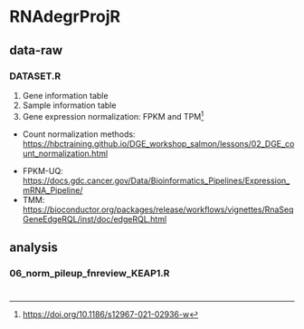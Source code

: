 # RNAdegrProjR


## data-raw
### DATASET.R
1. Gene information table
1. Sample information table
1. Gene expression normalization: FPKM and TPM[^1]
- Count normalization methods: https://hbctraining.github.io/DGE_workshop_salmon/lessons/02_DGE_count_normalization.html
[^1]: https://doi.org/10.1186/s12967-021-02936-w
- FPKM-UQ: https://docs.gdc.cancer.gov/Data/Bioinformatics_Pipelines/Expression_mRNA_Pipeline/
- TMM: https://bioconductor.org/packages/release/workflows/vignettes/RnaSeqGeneEdgeRQL/inst/doc/edgeRQL.html


## analysis
### 06_norm_pileup_fnreview_KEAP1.R
#
